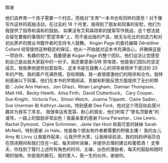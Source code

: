 致谢

他们说养育一个孩子需要一个村庄，而我对“生育”一本书也有同样的感觉！对于像写作这样的孤独活动，在过去的 18 个月里，我得到了朋友和同事的安慰，他们为我提供了指导和温和的鼓励。
如果没有艾莉森琼斯的提案写作挑战，这个想法就会留在要做的事情的“愿望清单”上，而不是出版的产品，她无与伦比的创造力和对初出茅庐的商业书籍作者的支持令人鼓舞。 Kogan Page 的委托编辑 Géraldine Collard 经常提供这种稳定的保证，他从一开始就对这本书充满信心，并确保这是一项协作、有趣的努力。我要感谢 Kogan Page 的整个团队，他们设法让您感受到自己是出版大家庭中的一份子。我还要感谢马特·劳埃德，他是我们团队的坚定成员，我依靠他提供创意指导。
这本书是在鼓舞人心的领导者陪伴下度过的 20 年的产物。我的客户充满热情，目标明确，我一直很感激他们的陪伴和合作。我特别感谢以下同事，他们在本书的早期阅读、贡献和积极反馈方面提供了无价的帮助：Julie Ann Haines、Jon Ghazi、Rhian Langham、Damian Thompson、Matt Hill、Becky Hewitt、Ailsa Firth、David Clutterbuck， Cary Cooper、Sue Knight、Victoria Fox、Simon Welch、Joanna Trippett、Claire Sadler、Sue Unerman 和 Kathryn Jacob。特别感谢 Dee Ford，他对这个项目如此感兴趣并为我写了序言。
我很幸运有宽容、耐心的朋友，他们听取了“冒名顶替者”的谩骂，一路上的鼓励非常出色！我最亲爱的感谢 Fiona Parashar、Lise Lewis、Rachel Dymond、Claire Schimmer、Janie Van Hool 和我可爱的妹妹 Sarah McNeill。特别感谢 Jo Hale，他是每个朋友和作者都需要的积极主播！
我的女儿 Amy 和 Livvy 让我振作起来，让我开怀大笑，让我继续前进。我的妈妈伊丽莎白在禁闭期间和我们住在一起，每天倾听进展，并提供合理的建议和葡萄酒！
史蒂夫，你找到了履行上述所有角色的时间，主编，出色的激励者，每天的鼓励和随时喝的咖啡。你是我的磐石，我的爱人，我一生的伙伴。谢谢你。